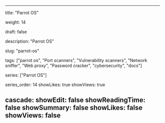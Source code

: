 ---

title: "Parrot OS"

weight: 14

draft: false

description: "Parrot OS"

slug: "parrot-os"

tags: ["parrot os", "Port scanners", "Vulnerability scanners", "Network sniffer", "Web proxy", "Password cracker", "cybersecurity", "docs"]

series: ["Parrot OS"]

series_order: 14
showLikes: true
showViews: true

cascade:
  showEdit: false
  showReadingTime: false
  showSummary: false
  showLikes: false
  showViews: false
---